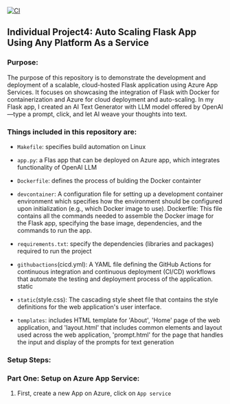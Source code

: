 [![CI](https://github.com/nogibjj/python-ruff-template/actions/workflows/cicd.yml/badge.svg)](https://github.com/nogibjj/python-ruff-template/actions/workflows/cicd.yml)

## Individual Project4: Auto Scaling Flask App Using Any Platform As a Service
### Purpose:
The purpose of this repository is to demonstrate the development and deployment of a scalable, cloud-hosted Flask application using Azure App Services. It focuses on showcasing the integration of Flask with Docker for containerization and Azure for cloud deployment and auto-scaling. In my Flask app, I created an AI Text Generator with LLM model offered by OpenAI—type a prompt, click, and let AI weave your thoughts into text.

### Things included in this repository are:

* `Makefile`: specifies build automation on Linux

* `app.py`: a Flas app that can be deployed on Azure app, which integrates functionality of OpenAI LLM

* `Dockerfile`: defines the process of bulding the Docker containter

* `devcontainer`: A configuration file for setting up a development container environment which specifies how the environment should be configured upon initialization (e.g., which Docker image to use).
Dockerfile: This file contains all the commands needed to assemble the Docker image for the Flask app, specifying the base image, dependencies, and the commands to run the app.

* `requirements.txt`: specify the dependencies (libraries and packages) required to run the project

* `githubactions`(cicd.yml): A YAML file defining the GitHub Actions for continuous integration and continuous deployment (CI/CD) workflows that automate the testing and deployment process of the application.
static

* `static`(style.css): The cascading style sheet file that contains the style definitions for the web application's user interface.

* `templates`: includes HTML template for 'About', 'Home' page of the web application, and 'layout.html' that includes common elements and layout used across the web application, 'prompt.html' for the page that handles the input and display of the prompts for text generation

### Setup Steps:
### Part One: Setup on Azure App Service: 
1. First, create a new App on Azure, click on `App service`



